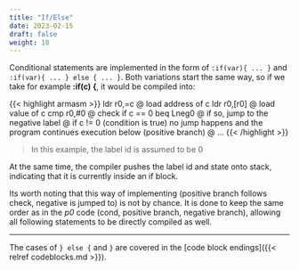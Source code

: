 ```yaml
---
title: "If/Else"
date: 2023-02-15
draft: false
weight: 10
---
```


Conditional statements are implemented in the form of `:if(var){ ... }` and `:if(var){ ... } else { ... }`. Both variations start the same way, so if we take for example **:if(c) {**, it would be compiled into:

{{< highlight armasm >}}
    ldr r0,=c       @ load address of c
    ldr r0,[r0]     @ load value of c
    cmp r0,#0       @ check if c == 0
    beq Lneg0       @ if so, jump to the negative label
    @ if c != 0 (condition is true) no jump happens and the program continues execution below (positive branch)
    @ ...
{{< /highlight >}}
> In this example, the label id is assumed to be 0

At the same time, the compiler pushes the label id and state onto stack, indicating that it is currently inside an if block.

Its worth noting that this way of implementing (positive branch follows check, negative is jumped to) is not by chance. It is done to keep the same order as in the *p0* code (cond, positive branch, negative branch), allowing all following statements to be directly compiled as well.

---

The cases of `} else {` and `}` are covered in the [code block endings]({{< relref codeblocks.md >}}).